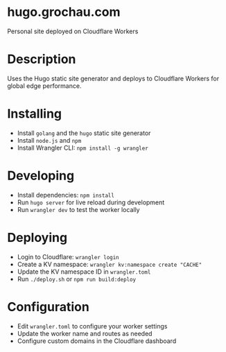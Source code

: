# hugo.grochau.com
Personal site deployed on Cloudflare Workers

# Description
Uses the Hugo static site generator and deploys to Cloudflare Workers for global edge performance.

# Installing
* Install `golang` and the `hugo` static site generator
* Install `node.js` and `npm`
* Install Wrangler CLI: `npm install -g wrangler`

# Developing
* Install dependencies: `npm install`
* Run `hugo server` for live reload during development
* Run `wrangler dev` to test the worker locally

# Deploying
* Login to Cloudflare: `wrangler login`
* Create a KV namespace: `wrangler kv:namespace create "CACHE"`
* Update the KV namespace ID in `wrangler.toml`
* Run `./deploy.sh` or `npm run build:deploy`

# Configuration
* Edit `wrangler.toml` to configure your worker settings
* Update the worker name and routes as needed
* Configure custom domains in the Cloudflare dashboard


